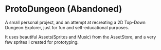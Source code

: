 # ProtoDungeon (Abandoned)
A small personal project, and an attempt at recreating a 2D Top-Down Dungeon Explorer, just for fun and self-educational purposes.

It uses beautiful Assets(Sprites and Music) from the AssetStore, and a very few sprites I created for prototyping.
